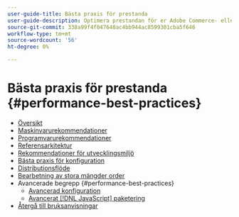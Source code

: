```yaml
---
user-guide-title: Bästa praxis för prestanda
user-guide-description: Optimera prestandan för er Adobe Commerce- eller Magento Open Source-driftsättning med våra rekommendationer.
source-git-commit: 338a99f4f047640ac4bb944ac8599301cba5f646
workflow-type: tm+mt
source-wordcount: '56'
ht-degree: 0%

---
```



# Bästa praxis för prestanda {#performance-best-practices}

- [Översikt](overview.md)
- [Maskinvarurekommendationer](hardware.md)
- [Programvarurekommendationer](software.md)
- [Referensarkitektur](reference-architecture.md)
- [Rekommendationer för utvecklingsmiljö](development-environment.md)
- [Bästa praxis för konfiguration](configuration.md)
- [Distributionsflöde](deployment-flow.md)
- [Bearbetning av stora mängder order](high-throughput-order-processing.md)
- Avancerade begrepp {#performance-best-practices}
   - [Avancerad konfiguration](advanced-setup.md)
   - [Avancerat [!DNL JavaScript] paketering](advanced-js-bundling.md)
- [Återgå till bruksanvisningar](https://experienceleague.adobe.com/docs/commerce-operations/operational-guides/home.html)
